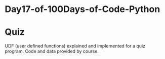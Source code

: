 # Day17-of-100Days-of-Code-Python
# Quiz

UDF (user defined functions) explained and implemented for a quiz program. Code and data provided by course.
